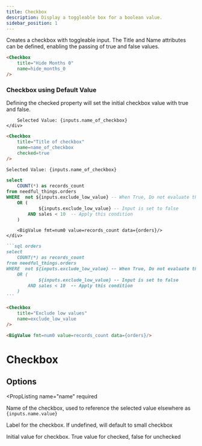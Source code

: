 ```yaml
---
title: Checkbox
description: Display a toggleable box for a boolean value.
sidebar_position: 1
---
```


Creates a checkbox with toggleable input. The Title and Name attributes can be defined, enabling the passing of true and false values. 

<DocTab>
    <div slot='preview'>
        <Checkbox
            title="Hide Months 0" 
            name=hide_months_0
        />
    </div>

````markdown
<Checkbox
    title="Hide Months 0" 
    name=hide_months_0 
/>
````
</DocTab>

### Checkbox using Default Value

Defining the checked property will set the initial checkbox value with true and false.

<!-- <img src="/img/" alt="checkbox" width="300"/> -->

<DocTab>
    <div slot='preview'>
        <Checkbox
            title="Title of checkbox" 
            name=name_of_checkbox
            checked=true
        />

        Selected Value: {inputs.name_of_checkbox}
    </div>

```markdown
<Checkbox
    title="Title of checkbox" 
    name=name_of_checkbox
    checked=true
/>

Selected Value: {inputs.name_of_checkbox}
```
</DocTab>




```sql orders
select 
    COUNT(*) as records_count
from needful_things.orders
WHERE  not ${inputs.exclude_low_value} -- When True, Do not evaluate the next condition
    OR ( 
            ${inputs.exclude_low_value} -- Input is set to false
        AND sales < 10  -- Apply this condition
    )
```

<DocTab>
    <div slot='preview'>
        <div>
            <Checkbox
                title="Exclude low values" 
                name=exclude_low_value
            />
        </div>

        <BigValue fmt=num0 value=records_count data={orders}/>
    </div>

````markdown
```sql orders
select 
    COUNT(*) as records_count
from needful_things.orders
WHERE  not ${inputs.exclude_low_value} -- When True, Do not evaluate the next condition
    OR ( 
            ${inputs.exclude_low_value} -- Input is set to false
        AND sales < 10  -- Apply this condition
    )
```

<Checkbox
    title="Exclude low values" 
    name=exclude_low_value
/>

<BigValue fmt=num0 value=records_count data={orders}/>
````
</DocTab>




# Checkbox

## Options

<PropListing 
    name="name"
    required
>

Name of the checkbox, used to reference the selected value elsewhere as `{inputs.name.value}`

</PropListing>
<PropListing 
    name="title"
    options='string'
>

Label for the checkbox. If undefined, will default to small checkbox

</PropListing>
<PropListing 
    name="checked"
    options="boolean"
    checked=false
>

Initial value for checkbox. True value for checked, false for unchecked

</PropListing>






